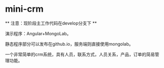 mini-crm
========

** 注意：现阶段主工作代码在develop分支下 **

演示程序：Angular+MongoLab。

静态程序部分可以发布在github.io，服务端则直接使用mongolab。

一个非常简单的crm系统，具有人员，联系方式，人员关系，产品，订单的简易管理功能。

